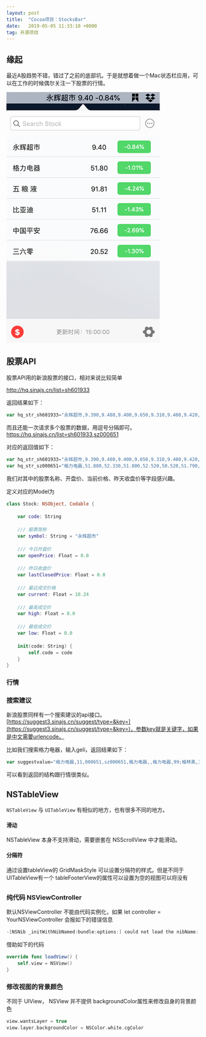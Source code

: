 ```yaml
---
layout: post
title:  "Cocoa项目：StocksBar"
date:   2019-05-05 11:33:10 +0800
tag: 开源项目
---
```


## 缘起

最近A股趋势不错，错过了之前的底部坑。于是就想着做一个Mac状态栏应用，可以在工作的时候偶尔关注一下股票的行情。

![](/assets/images/2019/stocksbar-home.png)

## 股票API

股票API用的新浪股票的接口，相对来说比较简单

http://hq.sinajs.cn/list=sh601933

返回结果如下：

```js
var hq_str_sh601933="永辉超市,9.390,9.480,9.400,9.650,9.310,9.400,9.420,45031643,427349791.000,38767,9.400,19100,9.390,26500,9.380,14000,9.370,20400,9.360,1200,9.420,9300,9.430,39200,9.440,122072,9.450,26300,9.460,2019-05-09,15:00:00,00";
```

而且还能一次请求多个股票的数据，用逗号分隔即可。https://hq.sinajs.cn/list=sh601933,sz000651


对应的返回值如下：

```js
var hq_str_sh601933="永辉超市,9.390,9.480,9.400,9.650,9.310,9.400,9.420,45031643,427349791.000,38767,9.400,19100,9.390,26500,9.380,14000,9.370,20400,9.360,1200,9.420,9300,9.430,39200,9.440,122072,9.450,26300,9.460,2019-05-09,15:00:00,00";
var hq_str_sz000651="格力电器,51.880,52.330,51.800,52.520,50.520,51.790,51.800,73733501,3800419825.700,5300,51.790,62400,51.780,6000,51.770,8700,51.760,5946,51.750,113623,51.800,17400,51.810,6400,51.820,4000,51.830,2200,51.840,2019-05-09,15:00:03,00";
```

我们对其中的股票名称、开盘价、当前价格、昨天收盘价等字段感兴趣。

定义对应的Model为

```swift
class Stock: NSObject, Codable {
    
    var code: String

    /// 股票简称
    var symbol: String = "永辉超市"
    
    /// 今日开盘价
    var openPrice: Float = 0.0
    
    /// 昨日收盘价
    var lastClosedPrice: Float = 0.0
    
    /// 最近成交价格
    var current: Float = 10.24
    
    /// 最高成交价
    var high: Float = 0.0
    
    /// 最低成交价
    var low: Float = 0.0

    init(code: String) {
        self.code = code
    }
}
```

### 行情

### 搜索建议

新浪股票同样有一个搜索建议的api接口。[https://suggest3.sinajs.cn/suggest/type=&key=](https://suggest3.sinajs.cn/suggest/type=&key=)，参数key就是关键字，如果是中文需要urlencode。

比如我们搜索格力电器，输入geli，返回结果如下：

```js
var suggestvalue="格力电器,11,000651,sz000651,格力电器,,格力电器,99;格林美,11,002340,sz002340,格林美,,格林美,99;合力泰,11,002217,sz002217,合力泰,,合力泰,99;安徽合力,11,600761,sh600761,安徽合力,,安徽合力,99;18合力01,81,152035,sh152035,18合力01,,18合力01,99;18格力02,81,143870,sh143870,18格力02,,18格力02,99;18格力01,81,143869,sh143869,18格力01,,18格力01,99;PR合力01,81,124769,sh124769,PR合力01,,PR合力01,99;16合力01,81,112487,sz112487,16合力01,,16合力01,99;PR合力02,81,124770,sh124770,PR合力02,,PR合力02,99;格林国际控股,31,02700,02700,格林国际控股,,格林国际控股,99;香格里拉,31,00069,00069,香格里拉,,香格里拉,99;歌礼制药 B,31,01672,01672,歌礼制药 B,,歌礼制药 B,99;格菱控股,31,01318,01318,格菱控股,,格菱控股,99;格林货币B,24,004866,of004866,格林货币B,,格林货币B,99;博时合利货币,24,002960,of002960,博时合利货币,,博时合利货币,99;歌力思,11,603808,sh603808,歌力思,,歌力思,99;格林货币A,24,004865,of004865,格林货币A,,格林货币A,99;格力地产,11,600185,sh600185,格力地产,,格力地产,99;合力科技,11,603917,sh603917,合力科技,,合力科技,99;蒙古图格里克BRX,71,mntbrx,mntbrx,蒙古图格里克BRX,,蒙古图格里克BRX,99;乌克兰格里夫纳立陶宛立特参考汇率,71,uahltx,uahltx,乌克兰格里夫纳立陶宛立特参考汇率,,乌克兰格里夫纳立陶宛立特参考汇率,99;欧元蒙古图格里克,71,eurmnt,eurmnt,欧元蒙古图格里克,,欧元蒙古图格里克,99;美元蒙古图格里克,71,usdmnt,usdmnt,美元蒙古图格里克,,美元蒙古图格里克,99;瑞士法郎蒙古图格里克,71,chfmnt,chfmnt,瑞士法郎蒙古图格里克,,瑞士法郎蒙古图格里克,99;加拿大元乌克兰格里夫纳,71,caduah,caduah,加拿大元乌克兰格里夫纳,,加拿大元乌克兰格里夫纳,99;日元蒙古图格里克,71,jpymnt,jpymnt,日元蒙古图格里克,,日元蒙古图格里克,99;英镑蒙古图格里克,71,gbpmnt,gbpmnt,英镑蒙古图格里克,,英镑蒙古图格里克,99;加拿大元蒙古图格里克,71,cadmnt,cadmnt,加拿大元蒙古图格里克,,加拿大元蒙古图格里克,99;乌克兰格里夫纳RUX,71,uahrux,uahrux,乌克兰格里夫纳RUX,,乌克兰格里夫纳RUX,99;英镑乌克兰格里夫纳,71,gbpuah,gbpuah,英镑乌克兰格里夫纳,,英镑乌克兰格里夫纳,99;美元乌克兰格里夫纳,71,usduah,usduah,美元乌克兰格里夫纳,,美元乌克兰格里夫纳,99;乌克兰格里夫纳匈牙利福林参考汇率,71,uahhux,uahhux,乌克兰格里夫纳匈牙利福林参考汇率,,乌克兰格里夫纳匈牙利福林参考汇率,99;乌克兰格里夫纳波兰兹罗提参考汇率,71,uahplx,uahplx,乌克兰格里夫纳波兰兹罗提参考汇率,,乌克兰格里夫纳波兰兹罗提参考汇率,99;欧元乌克兰格里夫纳,71,euruah,euruah,欧元乌克兰格里夫纳,,欧元乌克兰格里夫纳,99;乌克兰格里夫纳BRX,71,uahbrx,uahbrx,乌克兰格里夫纳BRX,,乌克兰格里夫纳BRX,99;瑞士法郎乌克兰格里夫纳,71,chfuah,chfuah,瑞士法郎乌克兰格里夫纳,,瑞士法郎乌克兰格里夫纳,99;日元乌克兰格里夫纳,71,jpyuah,jpyuah,日元乌克兰格里夫纳,,日元乌克兰格里夫纳,99;乌克兰格里夫纳英镑,71,uahgbp,uahgbp,乌克兰格里夫纳英镑,,乌克兰格里夫纳英镑,99;招商盛合灵活混合C,21,004143,of004143,招商盛合灵活混合C,,招商盛合灵活混合C,99;格林伯盛混合C,21,004817,of004817,格林伯盛混合C,,格林伯盛混合C,99;银华合利债券,21,002306,of002306,银华合利债券,,银华合利债券,99;招商盛合灵活混合A,21,004142,of004142,招商盛合灵活混合A,,招商盛合灵活混合A,99;格林泓鑫纯债债券C,21,006185,of006185,格林泓鑫纯债债券C,,格林泓鑫纯债债券C,99;长信合利混合C,21,005306,of005306,长信合利混合C,,长信合利混合C,99;格林泓鑫纯债债券A,21,006184,of006184,格林泓鑫纯债债券A,,格林泓鑫纯债债券A,99;格林伯锐灵活配置混合A,21,006181,of006181,格林伯锐灵活配置混合A,,格林伯锐灵活配置混合A,99;格林伯元灵活配置混合A,21,004942,of004942,格林伯元灵活配置混合A,,格林伯元灵活配置混合A,99;格林伯锐灵活配置混合C,21,006182,of006182,格林伯锐灵活配置混合C,,格林伯锐灵活配置混合C,99;格林伯盛混合A,21,004816,of004816,格林伯盛混合A,,格林伯盛混合A,99";
```

可以看到返回的结构跟行情很类似。


## NSTableView

`NSTableView` 与 `UITableView` 有相似的地方，也有很多不同的地方。


#### 滑动

NSTableView 本身不支持滑动，需要嵌套在 NSScrollView 中才能滑动。


#### 分隔符

通过设置tableView的 GridMaskStyle 可以设置分隔符的样式。但是不同于 UITableView有一个 tableFooterView的属性可以设置为空的视图可以将没有

## 


### 纯代码 NSViewController

默认NSViewController 不能由代码实例化，如果 let controller = YourNSViewController 会报如下的错误信息

```swift
-[NSNib _initWithNibNamed:bundle:options:] could not load the nibName: ProjectName.YourNSViewController in bundle (null).
```

借助如下的代码

```swift
override func loadView() {
    self.view = NSView()
}
```

### 修改视图的背景颜色

不同于 UIView， NSView 并不提供 backgroundColor属性来修改自身的背景颜色

```swift
view.wantsLayer = true
view.layer.backgroundColor = NSColor.white.cgColor
```